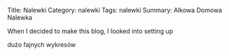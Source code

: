 Title: Nalewki
Category: nalewki
Tags: nalewki
Summary: Alkowa Domowa Nalewka

When I decided to make this blog, I looked into setting up

dużo fajnych wykresów

